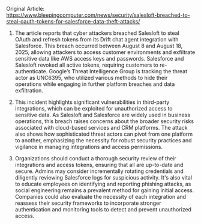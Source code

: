 Original Article: https://www.bleepingcomputer.com/news/security/salesloft-breached-to-steal-oauth-tokens-for-salesforce-data-theft-attacks/

1) The article reports that cyber attackers breached Salesloft to steal OAuth and refresh tokens from its Drift chat agent integration with Salesforce. This breach occurred between August 8 and August 18, 2025, allowing attackers to access customer environments and exfiltrate sensitive data like AWS access keys and passwords. Salesforce and Salesloft revoked all active tokens, requiring customers to re-authenticate. Google’s Threat Intelligence Group is tracking the threat actor as UNC6395, who utilized various methods to hide their operations while engaging in further platform breaches and data exfiltration.

2) This incident highlights significant vulnerabilities in third-party integrations, which can be exploited for unauthorized access to sensitive data. As Salesloft and Salesforce are widely used in business operations, this breach raises concerns about the broader security risks associated with cloud-based services and CRM platforms. The attack also shows how sophisticated threat actors can pivot from one platform to another, emphasizing the necessity for robust security practices and vigilance in managing integrations and access permissions.

3) Organizations should conduct a thorough security review of their integrations and access tokens, ensuring that all are up-to-date and secure. Admins may consider incrementally rotating credentials and diligently reviewing Salesforce logs for suspicious activity. It's also vital to educate employees on identifying and reporting phishing attacks, as social engineering remains a prevalent method for gaining initial access. Companies could also evaluate the necessity of each integration and reassess their security frameworks to incorporate stronger authentication and monitoring tools to detect and prevent unauthorized access.
